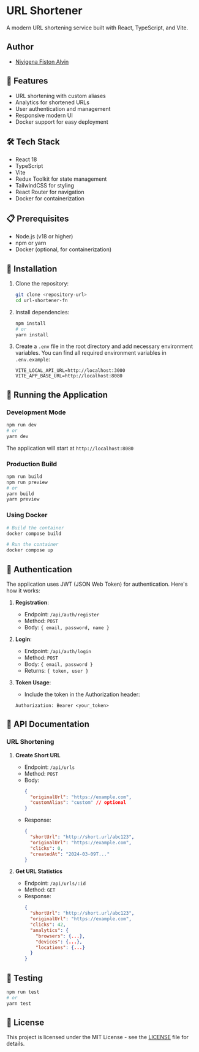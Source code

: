 # URL Shortener

A modern URL shortening service built with React, TypeScript, and Vite.

## Author

- [Niyigena Fiston Alvin](https://www.linkedin.com/in/fistonalvin/)

## 🚀 Features

- URL shortening with custom aliases
- Analytics for shortened URLs
- User authentication and management
- Responsive modern UI
- Docker support for easy deployment

## 🛠️ Tech Stack

- React 18
- TypeScript
- Vite
- Redux Toolkit for state management
- TailwindCSS for styling
- React Router for navigation
- Docker for containerization

## 📋 Prerequisites

- Node.js (v18 or higher)
- npm or yarn
- Docker (optional, for containerization)

## 🔧 Installation

1. Clone the repository:
   ```bash
   git clone <repository-url>
   cd url-shortener-fn
   ```

2. Install dependencies:
   ```bash
   npm install
   # or
   yarn install
   ```

3. Create a `.env` file in the root directory and add necessary environment variables. You can find all required environment variables in `.env.example`:
   ```env
   VITE_LOCAL_API_URL=http://localhost:3000
   VITE_APP_BASE_URL=http://localhost:8080
   ```

## 🚀 Running the Application

### Development Mode

```bash
npm run dev
# or
yarn dev
```

The application will start at `http://localhost:8080`

### Production Build

```bash
npm run build
npm run preview
# or
yarn build
yarn preview
```

### Using Docker

```bash
# Build the container
docker compose build

# Run the container
docker compose up
```

## 🔐 Authentication

The application uses JWT (JSON Web Token) for authentication. Here's how it works:

1. **Registration**: 
   - Endpoint: `/api/auth/register`
   - Method: `POST`
   - Body: `{ email, password, name }`

2. **Login**:
   - Endpoint: `/api/auth/login`
   - Method: `POST`
   - Body: `{ email, password }`
   - Returns: `{ token, user }`

3. **Token Usage**:
   - Include the token in the Authorization header:
   ```
   Authorization: Bearer <your_token>
   ```

## 📡 API Documentation

### URL Shortening

1. **Create Short URL**
   - Endpoint: `/api/urls`
   - Method: `POST`
   - Body: 
     ```json
     {
       "originalUrl": "https://example.com",
       "customAlias": "custom" // optional
     }
     ```
   - Response:
     ```json
     {
       "shortUrl": "http://short.url/abc123",
       "originalUrl": "https://example.com",
       "clicks": 0,
       "createdAt": "2024-03-09T..."
     }
     ```

2. **Get URL Statistics**
   - Endpoint: `/api/urls/:id`
   - Method: `GET`
   - Response:
     ```json
     {
       "shortUrl": "http://short.url/abc123",
       "originalUrl": "https://example.com",
       "clicks": 42,
       "analytics": {
         "browsers": {...},
         "devices": {...},
         "locations": {...}
       }
     }
     ```

## 🧪 Testing

```bash
npm run test
# or
yarn test
```

## 📝 License

This project is licensed under the MIT License - see the [LICENSE](LICENSE) file for details.

